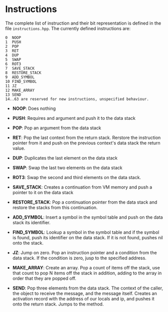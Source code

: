 Instructions
============

The complete list of instruction and their bit representation is defined in
the file `instructions.hpp`. The currently defined instructions are:

    0  NOOP
    1  PUSH
    2  POP
    3  RET
    4  DUP
    5  SWAP
    6  ROT3
    7  SAVE_STACK
    8  RESTORE_STACK
    9  ADD_SYMBOL
    10 FIND_SYMBOL
    11 JZ
    12 MAKE_ARRAY
    13 SEND
    14..63 are reserved for new instructions, unspecified behaviour.

 -  **NOOP**: Does nothing

 -  **PUSH**: Requires and argument and push it to the data stack

 -  **POP**: Pop an argument from the data stack

 -  **RET**: Pop the last context from the return stack. Rerstore the
    instruction pointer from it and push on the previous context's data stack
    the return value.

 -  **DUP**: Duplicates the last element on the data stack

 -  **SWAP**: Swap the last two elements on the data stack

 -  **ROT3**: Swap the second and third elements on the data stack.

 -  **SAVE_STACK**: Creates a continuation from VM memory and push a pointer to
    it on the data stack

 -  **RESTORE_STACK**: Pop a continuation pointer from the data stack and
    restore the stacks from this continuation.

 -  **ADD_SYMBOL**: Insert a symbol in the symbol table and push on the data stack
    its identifier.

 -  **FIND_SYMBOL**: Lookup a symbol in the symbol table and if the symbol is found,
    push its identifier on the data stack. If it is not found, pushes nil onto the
    stack.

 -  **JZ**: Jump on zero. Pop an instruction pointer and a condition from
    the data stack. If the condition is zero, jusp to the specified address.

 -  **MAKE_ARRAY**: Create an array. Pop a count of items off the stack, use that
    count to pop N items off the stack in addition, adding to the array in order
    that they are popped off.

 -  **SEND**: Pop three elements from the data stack. The context of the
    caller, the object to receive the message, and the message itself. Creates
    an activation record with the address of our locals and ip, and pushes
    it onto the return stack. Jumps to the method.

